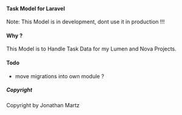 #### Task Model for Laravel 
Note: This Model is in development, dont use it in production !!!

#### Why ?
This Model is to Handle Task Data for my Lumen and Nova Projects.

#### Todo
* move migrations into own module ?

##### Copyright
Copyright by Jonathan Martz
